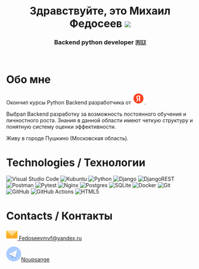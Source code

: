 <h1 align="center">Здравствуйте, это Михаил Федосеев</a> 
<img src="https://github.com/blackcater/blackcater/raw/main/images/Hi.gif" height="32"/></h1>
<h3 align="center">Backend python developer 🇷🇺</h3>
<br>

<h1>Обо мне</h1>

<p>Окончил курсы Python Backend разработчика от <img src="https://github.com/NoupSange/NoupSange/blob/main/images/Yandex_icon.svg.png" height="32"/>.</p>
<p>Выбрал Backend разработку за возможность постоянного обучения и личностного роста. Знания в данной области имеют четкую структуру и понятную систему оценки эффективности.</p>
<p>Живу в городе Пушкино (Московская область).</p>

<h1>Technologies / Технологии</h1>

![Visual Studio Code](https://img.shields.io/badge/Visual%20Studio%20Code-0078d7.svg?style=for-the-badge&logo=visual-studio-code&logoColor=white)
![Kubuntu](https://img.shields.io/badge/-KUbuntu-%230079C1?style=for-the-badge&logo=kubuntu&logoColor=white)
![Python](https://img.shields.io/badge/python-3670A0?style=for-the-badge&logo=python&logoColor=ffdd54)
![Django](https://img.shields.io/badge/django-%23092E20.svg?style=for-the-badge&logo=django&logoColor=white)
![DjangoREST](https://img.shields.io/badge/DJANGO-REST-ff1709?style=for-the-badge&logo=django&logoColor=white&color=ff1709&labelColor=gray)
![Postman](https://img.shields.io/badge/Postman-FF6C37?style=for-the-badge&logo=postman&logoColor=white)
![Pytest](https://img.shields.io/badge/pytest-%23ffffff.svg?style=for-the-badge&logo=pytest&logoColor=2f9fe3)
![Nginx](https://img.shields.io/badge/nginx-%23009639.svg?style=for-the-badge&logo=nginx&logoColor=white)
![Postgres](https://img.shields.io/badge/postgres-%23316192.svg?style=for-the-badge&logo=postgresql&logoColor=white)
![SQLite](https://img.shields.io/badge/sqlite-%2307405e.svg?style=for-the-badge&logo=sqlite&logoColor=white)
![Docker](https://img.shields.io/badge/docker-%230db7ed.svg?style=for-the-badge&logo=docker&logoColor=white)
![Git](https://img.shields.io/badge/git-%23F05033.svg?style=for-the-badge&logo=git&logoColor=white)
![GitHub](https://img.shields.io/badge/github-%23121011.svg?style=for-the-badge&logo=github&logoColor=white)
![GitHub Actions](https://img.shields.io/badge/github%20actions-%232671E5.svg?style=for-the-badge&logo=githubactions&logoColor=white)
![HTML5](https://img.shields.io/badge/html5-%23E34F26.svg?style=for-the-badge&logo=html5&logoColor=white)

# Contacts / Контакты
<p><a href="mailto:fedoseevmvf@yandex.ru"><img src="https://github.com/NoupSange/NoupSange/blob/main/images/mail.svg" height=30> Fedoseevmvf@yandex.ru</a></p>
<p><a href="https://t.me/noupsange"><img src="https://github.com/NoupSange/NoupSange/blob/main/images/paperplane-software-telegram.svg" height=40>Noupsange</a></p>


